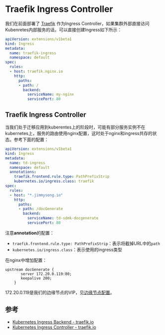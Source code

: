 # Traefik Ingress Controller

我们在前面部署了 [Traefik](https://traefik.io) 作为Ingress Controller，如果集群外部直接访问Kubenretes内部服务的话，可以直接创建Ingress如下所示：

```yaml
apiVersion: extensions/v1beta1
kind: Ingress
metadata:
  name: traefik-ingress
  namespace: default
spec:
  rules:
  - host: traefik.nginx.io
    http:
      paths:
      - path: /
        backend:
          serviceName: my-nginx
          servicePort: 80
```

## Traefik Ingress Controller

当我们处于迁移应用到kuberentes上的阶段时，可能有部分服务实例不在kubernetes上，服务的路由使用nginx配置，这时处于nginx和ingress共存的状态。参考下面的配置：

```yaml
apiVersion: extensions/v1beta1
kind: Ingress
metadata:
  name: td-ingress
  namespace: default
  annotations:
    traefik.frontend.rule.type: PathPrefixStrip
    kubernetes.io/ingress.class: traefik
spec:
  rules:
  - host: "*.jimmysong.io"
    http:
      paths:
      - path: /docGenerate
        backend:
          serviceName: td-sdmk-docgenerate
          servicePort: 80
```

注意**annotation**的配置：

* `traefik.frontend.rule.type: PathPrefixStrip`：表示将截掉URL中的`path`
* `kubernetes.io/ingress.class`：表示使用的ingress类型

在nginx中增加配置：

```text
upstream docGenerate {
       server 172.20.0.119:80;
       keepalive 200;
    }
```

172.20.0.119是我们的边缘节点的VIP，见[边缘节点配置](../../../zui-jia-shi-jian/service-discovery-and-loadbalancing/edge-node-configuration.md)。

## 参考

* [Kubernetes Ingress Backend - traefik.io](https://docs.traefik.io/configuration/backends/kubernetes/)
* [Kubernetes Ingress Controller - traefik.io](http://docs.traefik.io/user-guide/kubernetes/)

